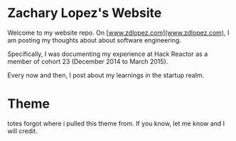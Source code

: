 # Zachary Lopez's Website

Welcome to my website repo.  On [www.zdlopez.com](www.zdlopez.com), I am posting my thoughts about about software engineering.

Specifically, I was documenting my experience at Hack Reactor as a member of cohort 23 (December 2014 to March 2015).

Every now and then, I post about my learnings in the startup realm.

# Theme

totes forgot where i pulled this theme from.  If you know, let me know and I will credit.
